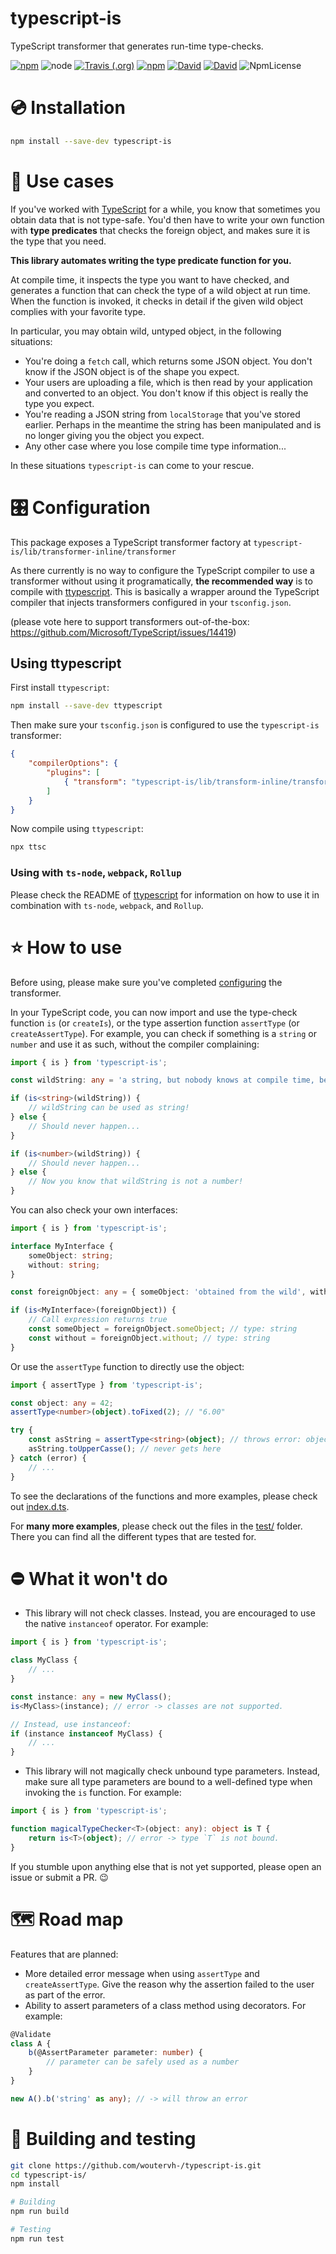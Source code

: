 # typescript-is

TypeScript transformer that generates run-time type-checks.

[![npm](https://img.shields.io/npm/v/typescript-is.svg)](https://www.npmjs.com/package/typescript-is)
![node](https://img.shields.io/node/v/typescript-is.svg)
[![Travis (.org)](https://img.shields.io/travis/woutervh-/typescript-is.svg)](https://travis-ci.org/woutervh-/typescript-is)
[![npm](https://img.shields.io/npm/dm/typescript-is.svg)](https://www.npmjs.com/package/typescript-is)
[![David](https://img.shields.io/david/woutervh-/typescript-is.svg)](https://david-dm.org/woutervh-/typescript-is)
[![David](https://img.shields.io/david/dev/woutervh-/typescript-is.svg)](https://david-dm.org/woutervh-/typescript-is?type=dev)
![NpmLicense](https://img.shields.io/npm/l/typescript-is.svg)

# 💿 Installation

```bash
npm install --save-dev typescript-is
```

# 💼 Use cases

If you've worked with [TypeScript](https://github.com/Microsoft/TypeScript) for a while, you know that sometimes you obtain data that is not type-safe.
You'd then have to write your own function with **type predicates** that checks the foreign object, and makes sure it is the type that you need.

**This library automates writing the type predicate function for you.**

At compile time, it inspects the type you want to have checked, and generates a function that can check the type of a wild object at run time.
When the function is invoked, it checks in detail if the given wild object complies with your favorite type.

In particular, you may obtain wild, untyped object, in the following situations:

* You're doing a `fetch` call, which returns some JSON object.
You don't know if the JSON object is of the shape you expect.
* Your users are uploading a file, which is then read by your application and converted to an object.
You don't know if this object is really the type you expect.
* You're reading a JSON string from `localStorage` that you've stored earlier.
Perhaps in the meantime the string has been manipulated and is no longer giving you the object you expect.
* Any other case where you lose compile time type information...

In these situations `typescript-is` can come to your rescue.

# 🎛️ Configuration

This package exposes a TypeScript transformer factory at `typescript-is/lib/transformer-inline/transformer`

As there currently is no way to configure the TypeScript compiler to use a transformer without using it programatically, **the recommended way** is to compile with [ttypescript](https://github.com/cevek/ttypescript).
This is basically a wrapper around the TypeScript compiler that injects transformers configured in your `tsconfig.json`.

(please vote here to support transformers out-of-the-box: https://github.com/Microsoft/TypeScript/issues/14419)

## Using ttypescript

First install `ttypescript`:

```bash
npm install --save-dev ttypescript
```

Then make sure your `tsconfig.json` is configured to use the `typescript-is` transformer:

```json
{
    "compilerOptions": {
        "plugins": [
            { "transform": "typescript-is/lib/transform-inline/transformer" }
        ]
    }
}
```

Now compile using `ttypescript`:

```bash
npx ttsc
```

### Using with `ts-node`, `webpack`, `Rollup`

Please check the README of [ttypescript](https://github.com/cevek/ttypescript/blob/master/README.md) for information on how to use it in combination with `ts-node`, `webpack`, and `Rollup`.

# ⭐ How to use

Before using, please make sure you've completed [configuring](#%EF%B8%8F-configuration) the transformer.

In your TypeScript code, you can now import and use the type-check function `is` (or `createIs`), or the type assertion function `assertType` (or `createAssertType`).
For example, you can check if something is a `string` or `number` and use it as such, without the compiler complaining:

```typescript
import { is } from 'typescript-is';

const wildString: any = 'a string, but nobody knows at compile time, because it is cast to `any`';

if (is<string>(wildString)) {
    // wildString can be used as string!
} else {
    // Should never happen...
}

if (is<number>(wildString)) {
    // Should never happen...
} else {
    // Now you know that wildString is not a number!
}
```

You can also check your own interfaces:

```typescript
import { is } from 'typescript-is';

interface MyInterface {
    someObject: string;
    without: string;
}

const foreignObject: any = { someObject: 'obtained from the wild', without: 'type safety' };

if (is<MyInterface>(foreignObject)) {
    // Call expression returns true
    const someObject = foreignObject.someObject; // type: string
    const without = foreignObject.without; // type: string
}
```

Or use the `assertType` function to directly use the object:

```typescript
import { assertType } from 'typescript-is';

const object: any = 42;
assertType<number>(object).toFixed(2); // "6.00"

try {
    const asString = assertType<string>(object); // throws error: object is not a string
    asString.toUpperCasse(); // never gets here
} catch (error) {
    // ...
}

```

To see the declarations of the functions and more examples, please check out [index.d.ts](https://github.com/woutervh-/typescript-is/blob/master/index.d.ts).

For **many more examples**, please check out the files in the [test/](https://github.com/woutervh-/typescript-is/tree/master/test) folder.
There you can find all the different types that are tested for.

# ⛔ What it won't do

* This library will not check classes. Instead, you are encouraged to use the native `instanceof` operator. For example:

```typescript
import { is } from 'typescript-is';

class MyClass {
    // ...
}

const instance: any = new MyClass();
is<MyClass>(instance); // error -> classes are not supported.

// Instead, use instanceof:
if (instance instanceof MyClass) {
    // ...
}
```

* This library will not magically check unbound type parameters. Instead, make sure all type parameters are bound to a well-defined type when invoking the `is` function. For example:

```typescript
import { is } from 'typescript-is';

function magicalTypeChecker<T>(object: any): object is T {
    return is<T>(object); // error -> type `T` is not bound.
}
```

If you stumble upon anything else that is not yet supported, please open an issue or submit a PR. 😉

# 🗺️ Road map

Features that are planned:

* More detailed error message when using `assertType` and `createAssertType`.
Give the reason why the assertion failed to the user as part of the error.
* Ability to assert parameters of a class method using decorators. For example:

```typescript
@Validate
class A {
    b(@AssertParameter parameter: number) {
        // parameter can be safely used as a number
    }
}

new A().b('string' as any); // -> will throw an error
```

# 🔨 Building and testing

```bash
git clone https://github.com/woutervh-/typescript-is.git
cd typescript-is/
npm install

# Building
npm run build

# Testing
npm run test
```
